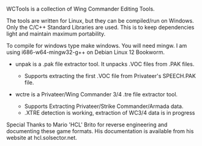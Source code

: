 WCTools is a collection of Wing Commander Editing Tools.

The tools are written for Linux, but they can be compiled/run on Windows. Only the C/C++ Standard Libraries are used. This is to keep dependencies light and maintain maximum portability.

To compile for windows type make windows. You will need mingw. I am using i686-w64-mingw32-g++ on Debian Linux 12 Bookworm.
- unpak is a .pak file extractor tool. It unpacks .VOC files from .PAK files. 
  - Supports extracting the first .VOC file from Privateer's SPEECH.PAK file.

- wctre is a Privateer/Wing Commander 3/4 .tre file extractor tool. 
  - Supports Extracting Privateer/Strike Commander/Armada data.
  - .XTRE detection is working, extraction of WC3/4 data is in progress

Special Thanks to Mario 'HCL' Brito for reverse engineering and documenting these game formats. His documentation is available from his website at hcl.solsector.net. 
